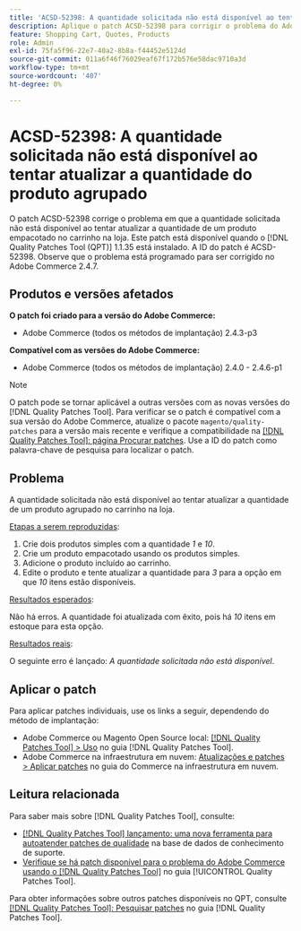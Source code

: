 ```yaml
---
title: 'ACSD-52398: A quantidade solicitada não está disponível ao tentar atualizar a quantidade do produto agrupado'
description: Aplique o patch ACSD-52398 para corrigir o problema do Adobe Commerce em que a quantidade solicitada não está disponível ao tentar atualizar a quantidade de um produto empacotado no carrinho na loja.
feature: Shopping Cart, Quotes, Products
role: Admin
exl-id: 75fa5f96-22e7-40a2-8b8a-f44452e5124d
source-git-commit: 011a6f46f76029eaf67f172b576e58dac9710a3d
workflow-type: tm+mt
source-wordcount: '407'
ht-degree: 0%

---
```


# ACSD-52398: A quantidade solicitada não está disponível ao tentar atualizar a quantidade do produto agrupado

O patch ACSD-52398 corrige o problema em que a quantidade solicitada não está disponível ao tentar atualizar a quantidade de um produto empacotado no carrinho na loja. Este patch está disponível quando o [!DNL Quality Patches Tool (QPT)] 1.1.35 está instalado. A ID do patch é ACSD-52398. Observe que o problema está programado para ser corrigido no Adobe Commerce 2.4.7.

## Produtos e versões afetados

**O patch foi criado para a versão do Adobe Commerce:**

* Adobe Commerce (todos os métodos de implantação) 2.4.3-p3

**Compatível com as versões do Adobe Commerce:**

* Adobe Commerce (todos os métodos de implantação) 2.4.0 - 2.4.6-p1

>[!NOTE]
>
>O patch pode se tornar aplicável a outras versões com as novas versões do [!DNL Quality Patches Tool]. Para verificar se o patch é compatível com a sua versão do Adobe Commerce, atualize o pacote `magento/quality-patches` para a versão mais recente e verifique a compatibilidade na [[!DNL Quality Patches Tool]: página Procurar patches](https://experienceleague.adobe.com/tools/commerce-quality-patches/index.html?lang=pt-BR). Use a ID do patch como palavra-chave de pesquisa para localizar o patch.

## Problema

A quantidade solicitada não está disponível ao tentar atualizar a quantidade de um produto agrupado no carrinho na loja.

<u>Etapas a serem reproduzidas</u>:

1. Crie dois produtos simples com a quantidade *1* e *10*.
1. Crie um produto empacotado usando os produtos simples.
1. Adicione o produto incluído ao carrinho.
1. Edite o produto e tente atualizar a quantidade para *3* para a opção em que *10* itens estão disponíveis.

<u>Resultados esperados</u>:

Não há erros. A quantidade foi atualizada com êxito, pois há *10* itens em estoque para esta opção.

<u>Resultados reais</u>:

O seguinte erro é lançado: *A quantidade solicitada não está disponível*.

## Aplicar o patch

Para aplicar patches individuais, use os links a seguir, dependendo do método de implantação:

* Adobe Commerce ou Magento Open Source local: [[!DNL Quality Patches Tool] > Uso](/help/tools/quality-patches-tool/usage.md) no guia [!DNL Quality Patches Tool].
* Adobe Commerce na infraestrutura em nuvem: [Atualizações e patches > Aplicar patches](https://experienceleague.adobe.com/docs/commerce-cloud-service/user-guide/develop/upgrade/apply-patches.html?lang=pt-BR) no guia do Commerce na infraestrutura em nuvem.

## Leitura relacionada

Para saber mais sobre [!DNL Quality Patches Tool], consulte:

* [[!DNL Quality Patches Tool] lançamento: uma nova ferramenta para autoatender patches de qualidade](https://experienceleague.adobe.com/pt-br/docs/commerce-operations/tools/quality-patches-tool/quality-patches-tool-to-self-serve-quality-patches) na base de dados de conhecimento de suporte.
* [Verifique se há patch disponível para o problema do Adobe Commerce usando o  [!DNL Quality Patches Tool]](/help/tools/quality-patches-tool/patches-available-in-qpt/check-patch-for-magento-issue-with-magento-quality-patches.md) no guia [!UICONTROL Quality Patches Tool].


Para obter informações sobre outros patches disponíveis no QPT, consulte [[!DNL Quality Patches Tool]: Pesquisar patches](https://experienceleague.adobe.com/tools/commerce-quality-patches/index.html?lang=pt-BR) no guia [!DNL Quality Patches Tool].
